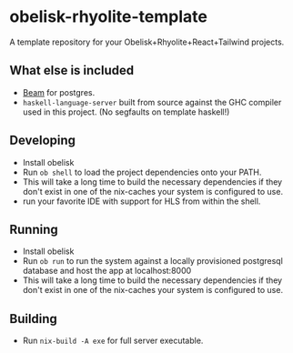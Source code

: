 # obelisk-rhyolite-template

A template repository for your Obelisk+Rhyolite+React+Tailwind projects.

## What else is included

- [Beam](https://haskell-beam.github.io/beam/) for postgres.
- `haskell-language-server` built from source against the GHC compiler used in this project.  (No segfaults on template haskell!)

## Developing
- Install obelisk
- Run `ob shell` to load the project dependencies onto your PATH.
- This will take a long time to build the necessary dependencies if they don't exist in one of the nix-caches your system is configured to use.
- run your favorite IDE with support for HLS from within the shell.


## Running

- Install obelisk
- Run `ob run` to run the system against a locally provisioned postgresql database and host the app at localhost:8000
- This will take a long time to build the necessary dependencies if they don't exist in one of the nix-caches your system is configured to use.

## Building

* Run `nix-build -A exe` for full server executable.
